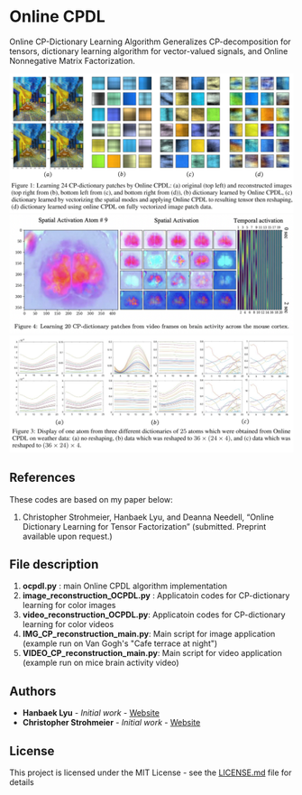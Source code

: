 # Online CPDL

Online CP-Dictionary Learning Algorithm 
Generalizes CP-decomposition for tensors, dictionary learning algorithm for vector-valued signals, and Online Nonnegative Matrix Factorization.

![](Figures/fig1.png)
![](Figures/fig2.png)
![](Figures/fig3.png)

## References

These codes are based on my paper below: 
  1. Christopher Strohmeier, Hanbaek Lyu, and Deanna Needell, 
     “Online Dictionary Learning for Tensor Factorization” (submitted. Preprint available upon request.) 
     
     
## File description 

  1. **ocpdl.py** : main Online CPDL algorithm implementation 
  2. **image_reconstruction_OCPDL.py** : Applicatoin codes for CP-dictionary learning for color images 
  3. **video_reconstruction_OCPDL.py**: Applicatoin codes for CP-dictionary learning for color videos   
  4. **IMG_CP_reconstruction_main.py**: Main script for image application (example run on Van Gogh's "Cafe terrace at night")
  5. **VIDEO_CP_reconstruction_main.py**: Main script for video application (example run on mice brain activity video)
  
## Authors

* **Hanbaek Lyu** - *Initial work* - [Website](https://hanbaeklyu.com)
* **Christopher Strohmeier** - *Initial work* - [Website](https://github.com/tophythetoaster/T32)

## License

This project is licensed under the MIT License - see the [LICENSE.md](LICENSE.md) file for details
